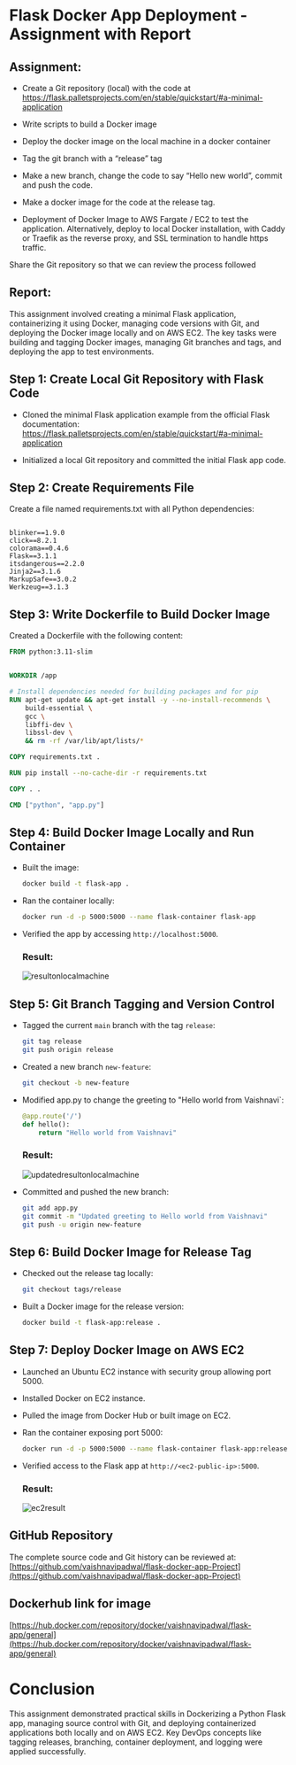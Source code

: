 # Flask Docker App Deployment - Assignment with Report

## Assignment: 
- Create a Git repository (local) with the code at
https://flask.palletsprojects.com/en/stable/quickstart/#a-minimal-application

- Write scripts to build a Docker image
- Deploy the docker image on the local machine in a docker container
- Tag the git branch with a “release” tag
- Make a new branch, change the code to say “Hello new world”, commit and push the code.
- Make a docker image for the code at the release tag.
- Deployment of Docker Image to AWS Fargate / EC2 to test the application. Alternatively, deploy to local Docker installation, with Caddy or Traefik as the reverse proxy, and SSL termination to handle https traffic.

Share the Git repository so that we can review the process followed

## Report:

This assignment involved creating a minimal Flask application, containerizing it using Docker, managing code versions with Git, and deploying the Docker image locally and on AWS EC2. The key tasks were building and tagging Docker images, managing Git branches and tags, and deploying the app to test environments.

## Step 1: Create Local Git Repository with Flask Code

- Cloned the minimal Flask application example from the official Flask documentation:  
  https://flask.palletsprojects.com/en/stable/quickstart/#a-minimal-application

- Initialized a local Git repository and committed the initial Flask app code.


## Step 2: Create Requirements File

Create a file named requirements.txt with all Python dependencies:

```

blinker==1.9.0
click==8.2.1
colorama==0.4.6
Flask==3.1.1
itsdangerous==2.2.0
Jinja2==3.1.6
MarkupSafe==3.0.2
Werkzeug==3.1.3
````

## Step 3: Write Dockerfile to Build Docker Image

Created a Dockerfile with the following content:

```dockerfile
FROM python:3.11-slim


WORKDIR /app

# Install dependencies needed for building packages and for pip
RUN apt-get update && apt-get install -y --no-install-recommends \
    build-essential \
    gcc \
    libffi-dev \
    libssl-dev \
    && rm -rf /var/lib/apt/lists/*

COPY requirements.txt .

RUN pip install --no-cache-dir -r requirements.txt

COPY . .

CMD ["python", "app.py"]
````

## Step 4: Build Docker Image Locally and Run Container

* Built the image:

  ```bash
  docker build -t flask-app .
  ```

* Ran the container locally:

  ```bash
  docker run -d -p 5000:5000 --name flask-container flask-app
  ```

* Verified the app by accessing `http://localhost:5000`.

  ### Result:
  ![resultonlocalmachine](resultonlocalmachine.png)

## Step 5: Git Branch Tagging and Version Control

* Tagged the current `main` branch with the tag `release`:

  ```bash
  git tag release
  git push origin release
  ```

* Created a new branch `new-feature`:

  ```bash
  git checkout -b new-feature
  ```

* Modified app.py to change the greeting to "Hello world from Vaishnavi`:

  ```python
  @app.route('/')
  def hello():
      return "Hello world from Vaishnavi"
  ```
  ### Result:
  ![updatedresultonlocalmachine](updatedresultonlocalmachine.png)
  
* Committed and pushed the new branch:

  ```bash
  git add app.py
  git commit -m "Updated greeting to Hello world from Vaishnavi"
  git push -u origin new-feature
  ```

## Step 6: Build Docker Image for Release Tag

* Checked out the release tag locally:

  ```bash
  git checkout tags/release
  ```

* Built a Docker image for the release version:

  ```bash
  docker build -t flask-app:release .
  ```


## Step 7: Deploy Docker Image on AWS EC2

* Launched an Ubuntu EC2 instance with security group allowing port 5000.

* Installed Docker on EC2 instance.

* Pulled the image from Docker Hub or built image on EC2.

* Ran the container exposing port 5000:

  ```bash
  docker run -d -p 5000:5000 --name flask-container flask-app:release
  ```

* Verified access to the Flask app at `http://<ec2-public-ip>:5000`.

  ### Result:
  ![ec2result](ec2result.png)
  

## GitHub Repository

The complete source code and Git history can be reviewed at:
[https://github.com/vaishnavipadwal/flask-docker-app-Project](https://github.com/vaishnavipadwal/flask-docker-app-Project)

## Dockerhub link for image
[https://hub.docker.com/repository/docker/vaishnavipadwal/flask-app/general](https://hub.docker.com/repository/docker/vaishnavipadwal/flask-app/general)
# Conclusion

This assignment demonstrated practical skills in Dockerizing a Python Flask app, managing source control with Git, and deploying containerized applications both locally and on AWS EC2. Key DevOps concepts like tagging releases, branching, container deployment, and logging were applied successfully.
